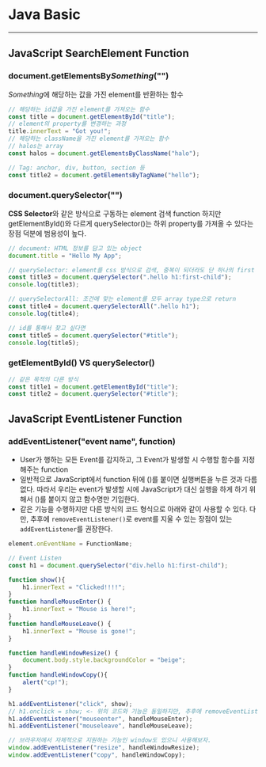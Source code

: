 # Java Basic
---
## JavaScript SearchElement Function
### document.getElementsBy*Something*("")
*Something*에 해당하는 값을 가진 element를 반환하는 함수
```javascript
// 해당하는 id값을 가진 element를 가져오는 함수
const title = document.getElementById("title");
// element의 property를 변경하는 과정
title.innerText = "Got you!";
// 해당하는 className을 가진 element를 가져오는 함수
// halos는 array
const halos = document.getElementsByClassName("halo");

// Tag: anchor, div, button, section 등 
const title2 = document.getElementsByTagName("hello");
```

### document.querySelector("")
**CSS Selector**와 같은 방식으로 구동하는 element 검색 function
하지만 getElementById()와 다르게 querySelector()는 하위 property를 가져올 수 있다는 장점 덕분에 범용성이 높다.
```javascript
// document: HTML 정보를 담고 있는 object
document.title = "Hello My App";

// querySelector: element를 css 방식으로 검색, 중복이 되더라도 단 하나의 first element return
const title3 = document.querySelector(".hello h1:first-child");
console.log(title3);

// querySelectorAll: 조건에 맞는 element를 모두 array type으로 return
const title4 = document.querySelectorAll(".hello h1");
console.log(title4);

// id를 통해서 찾고 싶다면
const title5 = document.querySelector("#title");
console.log(title5);
```
### getElementById() VS querySelector()
```javascript
// 같은 목적의 다른 방식
const title1 = document.getElementById("title");
const title2 = document.querySelector("#title");
```

## JavaScript EventListener Function
### addEventListener("event name", function)
- User가 행하는 모든 Event를 감지하고, 그 Event가 발생할 시 수행할 함수를 지정해주는 function
- 일반적으로 JavaScript에서 function 뒤에 ()를 붙이면 실행버튼을 누른 것과 다름없다. 따라서 우리는 event가 발생할 시에 JavaScript가 대신 실행을 하게 하기 위해서 ()를 붙이지 않고 함수명만 기입한다.
- 같은 기능을 수행하지만 다른 방식의 코드 형식으로 아래와 같이 사용할 수 있다. 다만, 추후에 `removeEventListener()`로 event를 지울 수 있는 장점이 있는 `addEventListener`를 권장한다.
```javascript
element.onEventName = FunctionName;
```

```javascript
// Event Listen
const h1 = document.querySelector("div.hello h1:first-child");

function show(){
    h1.innerText = "Clicked!!!!";
}
function handleMouseEnter() {
    h1.innerText = "Mouse is here!";
}
function handleMouseLeave() {
    h1.innerText = "Mouse is gone!";
}

function handleWindowResize() {
    document.body.style.backgroundColor = "beige";
}
function handleWindowCopy(){
    alert("cp!");
}

h1.addEventListener("click", show);
// h1.onclick = show; <- 위의 코드와 기능은 동일하지만, 추후에 removeEventListener로 event를 지울 수 있는 위의 코드를 더 선호하는 편.
h1.addEventListener("mouseenter", handleMouseEnter);
h1.addEventListener("mouseleave", handleMouseLeave);

// 브라우저에서 자체적으로 지원하는 기능인 window도 있으니 사용해보자.
window.addEventListener("resize", handleWindowResize);
window.addEventListener("copy", handleWindowCopy);
```
